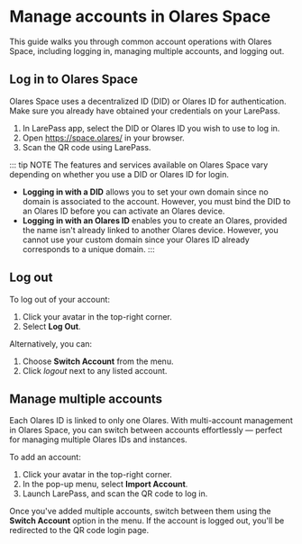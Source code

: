 # Manage accounts in Olares Space

This guide walks you through common account operations with Olares Space, including logging in, managing multiple accounts, and logging out.  

## Log in to Olares Space

Olares Space uses a decentralized ID (DID) or Olares ID for authentication. Make sure you already have obtained your credentials on your LarePass. 

1. In LarePass app, select the DID or Olares ID you wish to use to log in. 
2. Open https://space.olares/ in your browser. 
3. Scan the QR code using LarePass.  

::: tip NOTE
The features and services available on Olares Space vary depending on whether you use a DID or Olares ID for login. 
- **Logging in with a DID** allows you to set your own domain since no domain is associated to the account. However, you must bind the DID to an Olares ID before you can activate an Olares device.
- **Logging in with an Olares ID** enables you to create an Olares, provided the name isn't already linked to another Olares device. However, you cannot use your custom domain since your Olares ID already corresponds to a unique domain.
:::


## Log out

To log out of your account:

1.	Click your avatar in the top-right corner.
2.	Select **Log Out**.

Alternatively, you can:

1.	Choose **Switch Account** from the menu.
2.	Click <i class="material-icons">logout</i> next to any listed account.


## Manage multiple accounts 

Each Olares ID is linked to only one Olares. With multi-account management in Olares Space, you can switch between accounts effortlessly — perfect for managing multiple Olares IDs and instances.

To add an account:

1. Click your avatar in the top-right corner.
2. In the pop-up menu, select **Import Account**.
3. Launch LarePass, and scan the QR code to log in.

Once you've added multiple accounts, switch between them using the **Switch Account** option in the menu. If the account is logged out, you'll be redirected to the QR code login page.


